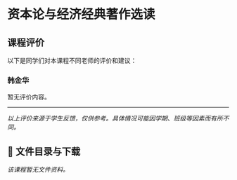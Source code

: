 # 资本论与经济经典著作选读

## 课程评价

以下是同学们对本课程不同老师的评价和建议：

### 韩金华

暂无评价内容。

---

*以上评价来源于学生反馈，仅供参考。具体情况可能因学期、班级等因素而有所不同。*
## 📄 文件目录与下载

_该课程暂无文件资料。_
